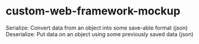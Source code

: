 # custom-web-framework-mockup

Serialize: Convert data from an object into some save-able format (json)
Deserialize: Put data on an object using some previously saved data (json)
